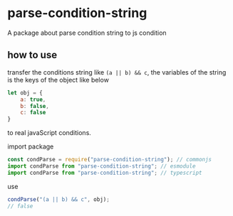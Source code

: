 
# parse-condition-string

A package about parse condition string to js condition

## how to use

transfer the conditions string like `(a || b) && c`, the variables of the string
is the keys of the object like below

```javascript
let obj = {
    a: true,
    b: false,
    c: false
}
```

to real javaScript conditions.

import package

```javaScript
const condParse = require("parse-condition-string"); // commonjs
import condParse from "parse-condition-string"; // esmodule
import condParse from "parse-condition-string"; // typescript
```

use

```javaScript
condParse("(a || b) && c", obj);
// false
```

